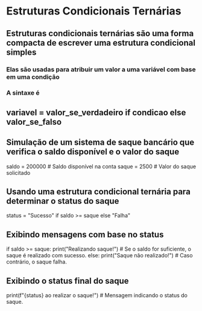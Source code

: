 # Estruturas Condicionais Ternárias

## Estruturas condicionais ternárias são uma forma compacta de escrever uma estrutura condicional simples

### Elas são usadas para atribuir um valor a uma variável com base em uma condição

### A sintaxe é

## variavel = valor_se_verdadeiro if condicao else valor_se_falso

## Simulação de um sistema de saque bancário que verifica o saldo disponível e o valor do saque

saldo = 200000  # Saldo disponível na conta
saque = 2500    # Valor do saque solicitado

## Usando uma estrutura condicional ternária para determinar o status do saque

status = "Sucesso" if saldo >= saque else "Falha"

## Exibindo mensagens com base no status

if saldo >= saque:
    print("Realizando saque!")  # Se o saldo for suficiente, o saque é realizado com sucesso.
else:
    print("Saque não realizado!")  # Caso contrário, o saque falha.

## Exibindo o status final do saque

print(f"{status} ao realizar o saque!")  # Mensagem indicando o status do saque.
